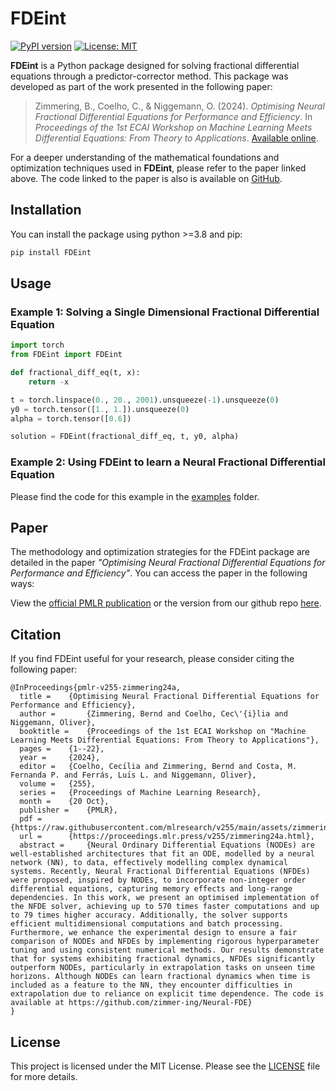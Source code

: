 # FDEint

[![PyPI version](https://badge.fury.io/py/FDEint.svg)](https://badge.fury.io/py/FDEint)
[![License: MIT](https://img.shields.io/badge/License-MIT-yellow.svg)](https://opensource.org/licenses/MIT)

**FDEint** is a Python package designed for solving fractional differential equations through a predictor-corrector method. This package was developed as part of the work presented in the following paper:

> Zimmering, B., Coelho, C., & Niggemann, O. (2024). *Optimising Neural Fractional Differential Equations for Performance and Efficiency*. In *Proceedings of the 1st ECAI Workshop on Machine Learning Meets Differential Equations: From Theory to Applications*. [Available online](https://proceedings.mlr.press/v255/zimmering24a.html).

For a deeper understanding of the mathematical foundations and optimization techniques used in **FDEint**, please refer to the paper linked above. The code linked to the paper is also is available on [GitHub](https://github.com/zimmer-ing/Neural-FDE).
## Installation

You can install the package using python >=3.8 and pip:

```bash
pip install FDEint
```
## Usage

### Example 1: Solving a Single Dimensional Fractional Differential Equation    
```python
import torch
from FDEint import FDEint

def fractional_diff_eq(t, x):
    return -x

t = torch.linspace(0., 20., 2001).unsqueeze(-1).unsqueeze(0)
y0 = torch.tensor([1., 1.]).unsqueeze(0)
alpha = torch.tensor([0.6])

solution = FDEint(fractional_diff_eq, t, y0, alpha)
```

### Example 2: Using FDEint to learn a Neural Fractional Differential Equation
Please find the code for this example in the [examples](Examples) folder.

## Paper

The methodology and optimization strategies for the FDEint package are detailed in the paper *"Optimising Neural Fractional Differential Equations for Performance and Efficiency"*. You can access the paper in the following ways:

View the [official PMLR publication](https://proceedings.mlr.press/v255/zimmering24a.html) or the version from our github repo [here](https://github.com/zimmer-ing/Neural-FDE).

## Citation

If you find FDEint useful for your research, please consider citing the following paper:

```
@InProceedings{pmlr-v255-zimmering24a,
  title = 	 {Optimising Neural Fractional Differential Equations for Performance and Efficiency},
  author =       {Zimmering, Bernd and Coelho, Cec\'{i}lia and Niggemann, Oliver},
  booktitle = 	 {Proceedings of the 1st ECAI Workshop on "Machine Learning Meets Differential Equations: From Theory to Applications"},
  pages = 	 {1--22},
  year = 	 {2024},
  editor = 	 {Coelho, Cecı́lia and Zimmering, Bernd and Costa, M. Fernanda P. and Ferrás, Luı́s L. and Niggemann, Oliver},
  volume = 	 {255},
  series = 	 {Proceedings of Machine Learning Research},
  month = 	 {20 Oct},
  publisher =    {PMLR},
  pdf = 	 {https://raw.githubusercontent.com/mlresearch/v255/main/assets/zimmering24a/zimmering24a.pdf},
  url = 	 {https://proceedings.mlr.press/v255/zimmering24a.html},
  abstract = 	 {Neural Ordinary Differential Equations (NODEs) are well-established architectures that fit an ODE, modelled by a neural network (NN), to data, effectively modelling complex dynamical systems. Recently, Neural Fractional Differential Equations (NFDEs) were proposed, inspired by NODEs, to incorporate non-integer order differential equations, capturing memory effects and long-range dependencies. In this work, we present an optimised implementation of the NFDE solver, achieving up to 570 times faster computations and up to 79 times higher accuracy. Additionally, the solver supports efficient multidimensional computations and batch processing. Furthermore, we enhance the experimental design to ensure a fair comparison of NODEs and NFDEs by implementing rigorous hyperparameter tuning and using consistent numerical methods. Our results demonstrate that for systems exhibiting fractional dynamics, NFDEs significantly outperform NODEs, particularly in extrapolation tasks on unseen time horizons. Although NODEs can learn fractional dynamics when time is included as a feature to the NN, they encounter difficulties in extrapolation due to reliance on explicit time dependence. The code is available at https://github.com/zimmer-ing/Neural-FDE}
}  
```

## License
This project is licensed under the MIT License. Please see the [LICENSE](LICENSE.txt) file for more details.
